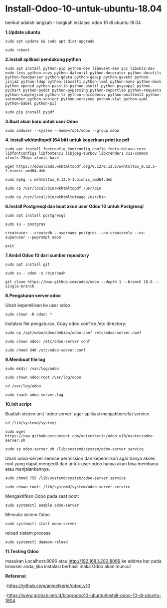 # Install-Odoo-10-untuk-ubuntu-18.04
berikut adalah langkah - langkah instalasi odoo 10 di ubuntu 18.04



**1.Update ubuntu**

```sudo apt update && sudo apt dist-upgrade```

```sudo reboot```



**2.Install aplikasi pendukung python**

```sudo apt install python-pip python-dev libevent-dev gcc libxml2-dev node-less python-cups python-dateutil python-decorator python-docutils python-feedparser python-gdata python-geoip python-gevent python-jinja2 python-ldap python-libxslt1 python-lxml python-mako python-mock python-openid python-passlib python-psutil python-psycopg2 python-pychart python-pydot python-pyparsing python-reportlab python-requests python-simplejson python-tz python-unicodecsv python-unittest2 python-vatnumber python-vobject python-werkzeug python-xlwt python-yaml python-babel python-pil```

```sudo pip install pypdf```



**3.Buat akun baru untuk user Odoo**

```sudo adduser --system --home=/opt/odoo --group odoo```



**4. Install wkhtmltopdf (64 bit) untuk keperluan print ke pdf**

```sudo apt install fontconfig fontconfig-config fonts-dejavu-core libfontconfig1 libfontenc1 libjpeg-turbo8 libxrender1 x11-common xfonts-75dpi xfonts-base```

```wget https://downloads.wkhtmltopdf.org/0.12/0.12.5/wkhtmltox_0.12.5-1.bionic_amd64.deb```

```sudo dpkg -i wkhtmltox_0.12.5-1.bionic_amd64.deb```

```sudo cp /usr/local/bin/wkhtmltopdf /usr/bin```

```sudo cp /usr/local/bin/wkhtmltoimage /usr/bin```



**6.Install Postgresql dan buat akun user Odoo 10 untuk Postgresql**

```sudo apt install postgresql```

```sudo su - postgres```

```createuser --createdb --username postgres --no-createrole --no-superuser --pwprompt odoo```

```exit```



**7.Ambil Odoo 10 dari sumber repository**

```sudo apt install git```

```sudo su - odoo -s /bin/bash```

```git clone https://www.github.com/odoo/odoo --depth 1 --branch 10.0 --single-branch ```



**8.Pengaturan server odoo**

Ubah kepemilikan ke user odoo

```sudo chown -R odoo: * ```

Instalasi file pengaturan, Copy odoo.conf ke /etc directory:

```sudo cp /opt/odoo/odoo/debian/odoo.conf /etc/odoo-server.conf```

```sudo chown odoo: /etc/odoo-server.conf```

```sudo chmod 640 /etc/odoo-server.conf```



**9.Membuat file log**

```sudo mkdir /var/log/odoo```

```sudo chown odoo:root /var/log/odoo```

```cd /var/log/odoo```

```sudo touch odoo-server.log```



**10.init script**

Buatlah sistem unit 'odoo server' agar aplikasi menjadibersifat service

```cd /lib/systemd/system/```

```sudo wget https://raw.githubusercontent.com/anicetkeric/odoo_v10/master/odoo-server.sh```

```sudo cp odoo-server.sh /lib/systemd/system/odoo-server.service```

Ubah odoo-server service permission dan kepemilikan agar hanya akses root yang dapat mengedit dan untuk user odoo hanya akan bisa membaca atau menjalankannya.

```sudo chmod 755 /lib/systemd/system/odoo-server.service```

```sudo chown root: /lib/systemd/system/odoo-server.service```

Mengaktifkan Odoo pada saat boot:

```sudo systemctl enable odoo-server```

Memulai sistem Odoo

```sudo systemctl start odoo-server```

reload sistem process

```sudo systemctl daemon-reload```

**11.Testing Odoo**

masukan Localhost:8096 atau http://192.168.1.200:8069 ke addres bar pada browser anda, jika instalasi berhasil maka Odoo akan muncul

**Referensi:**

-https://github.com/anicetkeric/odoo_v10

-https://www.grobak.net/id/blog/odoo10-ubuntu/install-odoo-10-di-ubuntu-1804
